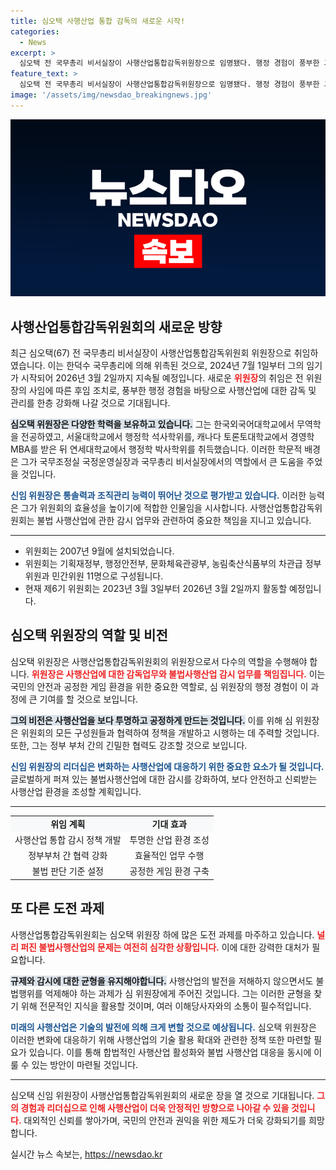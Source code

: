 ```yaml
---
title: 심오택 사행산업 통합 감독의 새로운 시작!
categories:
  - News
excerpt: >
  심오택 전 국무총리 비서실장이 사행산업통합감독위원장으로 임명됐다. 행정 경험이 풍부한 그는 향후 2년간 불법사행산업 감시에 중대한 역할을 맡게 된다.
feature_text: >
  심오택 전 국무총리 비서실장이 사행산업통합감독위원장으로 임명됐다. 행정 경험이 풍부한 그는 향후 2년간 불법사행산업 감시에 중대한 역할을 맡게 된다.
image: '/assets/img/newsdao_breakingnews.jpg'
---
```


<p><img src="/assets/img/newsdao_breakingnews.jpg" alt="flaretime 속보" /></p>

<h2 data-ke-size="size26">사행산업통합감독위원회의 새로운 방향</h2>

<p data-ke-size="size16">최근 심오택(67) 전 국무총리 비서실장이 사행산업통합감독위원회 위원장으로 취임하였습니다. 이는 한덕수 국무총리에 의해 위촉된 것으로, 2024년 7월 1일부터 그의 임기가 시작되어 2026년 3월 2일까지 지속될 예정입니다. 새로운 <b><span style="color: #ee2323;">위원장</span></b>의 취임은 전 위원장의 사임에 따른 후임 조치로, 풍부한 행정 경험을 바탕으로 사행산업에 대한 감독 및 관리를 한층 강화해 나갈 것으로 기대됩니다.</p>

<p data-ke-size="size16"><b><span style="background-color: #21538527;">심오택 위원장은 다양한 학력을 보유하고 있습니다.</span></b> 그는 한국외국어대학교에서 무역학을 전공하였고, 서울대학교에서 행정학 석사학위를, 캐나다 토론토대학교에서 경영학 MBA를 받은 뒤 연세대학교에서 행정학 박사학위를 취득했습니다. 이러한 학문적 배경은 그가 국무조정실 국정운영실장과 국무총리 비서실장에서의 역할에서 큰 도움을 주었을 것입니다.</p>

<p data-ke-size="size16"><b><span style="color: #1a5490;">신임 위원장은 통솔력과 조직관리 능력이 뛰어난 것으로 평가받고 있습니다.</span></b> 이러한 능력은 그가 위원회의 효율성을 높이기에 적합한 인물임을 시사합니다. 사행산업통합감독위원회는 불법 사행산업에 관한 감시 업무와 관련하여 중요한 책임을 지니고 있습니다.</p>

<hr>

<ul>
    <li>위원회는 2007년 9월에 설치되었습니다.</li>
    <li>위원회는 기획재정부, 행정안전부, 문화체육관광부, 농림축산식품부의 차관급 정부위원과 민간위원 11명으로 구성됩니다.</li>
    <li>현재 제6기 위원회는 2023년 3월 3일부터 2026년 3월 2일까지 활동할 예정입니다.</li>
</ul>

<h2 data-ke-size="size26">심오택 위원장의 역할 및 비전</h2>

<p data-ke-size="size16">심오택 위원장은 사행산업통합감독위원회의 위원장으로서 다수의 역할을 수행해야 합니다. <b><span style="color: #ee2323;">위원장은 사행산업에 대한 감독업무와 불법사행산업 감시 업무를 책임집니다.</span></b> 이는 국민의 안전과 공정한 게임 환경을 위한 중요한 역할로, 심 위원장의 행정 경험이 이 과정에 큰 기여를 할 것으로 보입니다.</p>

<p data-ke-size="size16"><b><span style="background-color: #21538527;">그의 비전은 사행산업을 보다 투명하고 공정하게 만드는 것입니다.</span></b> 이를 위해 심 위원장은 위원회의 모든 구성원들과 협력하여 정책을 개발하고 시행하는 데 주력할 것입니다. 또한, 그는 정부 부처 간의 긴밀한 협력도 강조할 것으로 보입니다.</p>

<p data-ke-size="size16"><b><span style="color: #1a5490;">신임 위원장의 리더십은 변화하는 사행산업에 대응하기 위한 중요한 요소가 될 것입니다.</span></b> 글로벌하게 퍼져 있는 불법사행산업에 대한 감시를 강화하여, 보다 안전하고 신뢰받는 사행산업 환경을 조성할 계획입니다.</p>

<hr>

<table style="width: 100%; border-collapse: collapse;">
    <tr style="background-color: #f8f9fa;">
        <td style="text-align: center; height: 17px;"><b>위임 계획</b></td>
        <td style="text-align: center; height: 17px;"><b>기대 효과</b></td>
    </tr>
    <tr>
        <td style="text-align: center; height: 17px;">사행산업 통합 감시 정책 개발</td>
        <td style="text-align: center; height: 17px;">투명한 산업 환경 조성</td>
    </tr>
    <tr>
        <td style="text-align: center; height: 17px;">정부부처 간 협력 강화</td>
        <td style="text-align: center; height: 17px;">효율적인 업무 수행</td>
    </tr>
    <tr>
        <td style="text-align: center; height: 17px;">불법 판단 기준 설정</td>
        <td style="text-align: center; height: 17px;">공정한 게임 환경 구축</td>
    </tr>
</table>

<h2 data-ke-size="size26">또 다른 도전 과제</h2>

<p data-ke-size="size16">사행산업통합감독위원회는 심오택 위원장 하에 많은 도전 과제를 마주하고 있습니다. <b><span style="color: #ee2323;">널리 퍼진 불법사행산업의 문제는 여전히 심각한 상황입니다.</span></b> 이에 대한 강력한 대처가 필요합니다.</p>

<p data-ke-size="size16"><b><span style="background-color: #21538527;">규제와 감시에 대한 균형을 유지해야합니다.</span></b> 사행산업의 발전을 저해하지 않으면서도 불법행위를 억제해야 하는 과제가 심 위원장에게 주어진 것입니다. 그는 이러한 균형을 찾기 위해 전문적인 지식을 활용할 것이며, 여러 이해당사자와의 소통이 필수적입니다.</p>

<p data-ke-size="size16"><b><span style="color: #1a5490;">미래의 사행산업은 기술의 발전에 의해 크게 변할 것으로 예상됩니다.</span></b> 심오택 위원장은 이러한 변화에 대응하기 위해 사행산업의 기술 활용 확대와 관련한 정책 또한 마련할 필요가 있습니다. 이를 통해 합법적인 사행산업 활성화와 불법 사행산업 대응을 동시에 이룰 수 있는 방안이 마련될 것입니다.</p>

<hr>

<p data-ke-size="size16">심오택 신임 위원장이 사행산업통합감독위원회의 새로운 장을 열 것으로 기대됩니다. <b><span style="color: #ee2323;">그의 경험과 리더십으로 인해 사행산업이 더욱 안정적인 방향으로 나아갈 수 있을 것입니다.</span></b> 대외적인 신뢰를 쌓아가며, 국민의 안전과 권익을 위한 제도가 더욱 강화되기를 희망합니다.</p>
실시간 뉴스 속보는, <a href="https://newsdao.kr" rel="dofollow">https://newsdao.kr</a>


